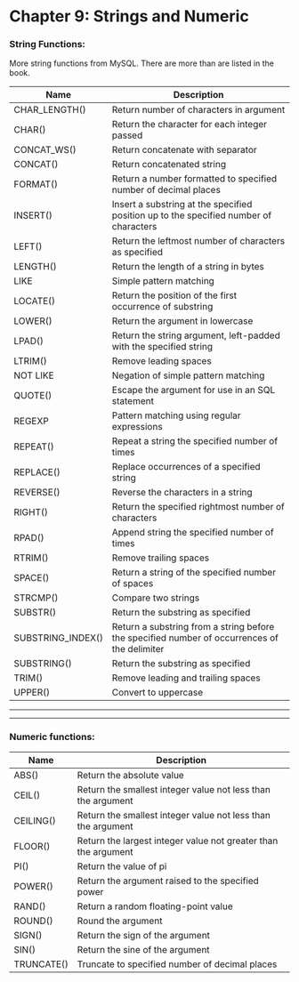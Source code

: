 # Chapter 9: Strings and Numeric
### **String Functions:**
More string functions from MySQL. There are more than are listed in the book.  

| Name              | Description                                                                                  |
| ----------------- | -------------------------------------------------------------------------------------------- |
| CHAR_LENGTH()     | Return number of characters in argument                                                      |
| CHAR()            | Return the character for each integer passed                                                 |
| CONCAT_WS()       | Return concatenate with separator                                                            |
| CONCAT()          | Return concatenated string                                                                   |
| FORMAT()          | Return a number formatted to specified number of decimal places                              |
| INSERT()          | Insert a substring at the specified position up to the specified number of characters        |
| LEFT()            | Return the leftmost number of characters as specified                                        |
| LENGTH()          | Return the length of a string in bytes                                                       |
| LIKE              | Simple pattern matching                                                                      |
| LOCATE()          | Return the position of the first occurrence of substring                                     |
| LOWER()           | Return the argument in lowercase                                                             |
| LPAD()            | Return the string argument, left-padded with the specified string                            |
| LTRIM()           | Remove leading spaces                                                                        |
| NOT LIKE          | Negation of simple pattern matching                                                          |
| QUOTE()           | Escape the argument for use in an SQL statement                                              |
| REGEXP            | Pattern matching using regular expressions                                                   |
| REPEAT()          | Repeat a string the specified number of times                                                |
| REPLACE()         | Replace occurrences of a specified string                                                    |
| REVERSE()         | Reverse the characters in a string                                                           |
| RIGHT()           | Return the specified rightmost number of characters                                          |
| RPAD()            | Append string the specified number of times                                                  |
| RTRIM()           | Remove trailing spaces                                                                       |
| SPACE()           | Return a string of the specified number of spaces                                            |
| STRCMP()          | Compare two strings                                                                          |
| SUBSTR()          | Return the substring as specified                                                            |
| SUBSTRING_INDEX() | Return a substring from a string before the specified number of occurrences of the delimiter |
| SUBSTRING()       | Return the substring as specified                                                            |
| TRIM()            | Remove leading and trailing spaces                                                           |
| UPPER()           | Convert to uppercase                                                                         |
<hr>
<hr>

### **Numeric functions:**
| Name       | Description                                                    |
| ---------- | -------------------------------------------------------------- |
| ABS()      | Return the absolute value                                      |
| CEIL()     | Return the smallest integer value not less than the argument   |
| CEILING()  | Return the smallest integer value not less than the argument   |
| FLOOR()    | Return the largest integer value not greater than the argument |
| PI()       | Return the value of pi                                         |
| POWER()    | Return the argument raised to the specified power              |
| RAND()     | Return a random floating-point value                           |
| ROUND()    | Round the argument                                             |
| SIGN()     | Return the sign of the argument                                |
| SIN()      | Return the sine of the argument                                |
| TRUNCATE() | Truncate to specified number of decimal places                 |
